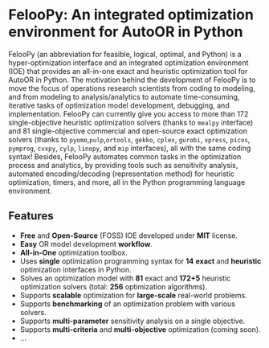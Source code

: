 # FelooPy: An integrated optimization environment for AutoOR in Python

FelooPy (an abbreviation for feasible, logical, optimal, and Python) is a hyper-optimization interface and an integrated optimization environment (IOE) that provides an all-in-one exact and heuristic optimization tool for AutoOR in Python. The motivation behind the development of FelooPy is to move the focus of operations research scientists from coding to modeling, and from modeling to analysis/analytics to automate time-consuming, iterative tasks of optimization model development, debugging, and implementation. FelooPy can currently give you access to more than 172 single-objective heuristic optimization solvers (thanks to `mealpy` interface) and 81 single-objective commercial and open-source exact optimization solvers (thanks to `pyomo`,`pulp`,`ortools`, `gekko`, `cplex`, `gurobi`, `xpress`, `picos`, `pymprog`, `cvxpy`, `cylp`, `linopy`, and `mip` interfaces), all with the same coding syntax! Besides, FelooPy automates common tasks in the optimization process and analytics, by providing tools such as sensitivity analysis, automated encoding/decoding (representation method) for heuristic optimization, timers, and more, all in the Python programming language environment.

## Features

- **Free** and **Open-Source** (FOSS) IOE developed under **MIT** license.
- **Easy** OR model development **workflow**.
- **All-in-One** optimization toolbox.
- Uses **single** optimization programming syntax for **14** **exact** and **heuristic** optimization interfaces in Python.
- Solves an optimization model with **81** exact and **172+5** heuristic optimization solvers (total: **256** optimization algorithms).
- Supports **scalable** optimization for **large-scale** real-world problems.
- Supports **benchmarking** of an optimization problem with various solvers.
- Supports **multi-parameter** sensitivity analysis on a single objective.
- Supports **multi-criteria** and **multi-objective** optimization (coming soon).
- ...
